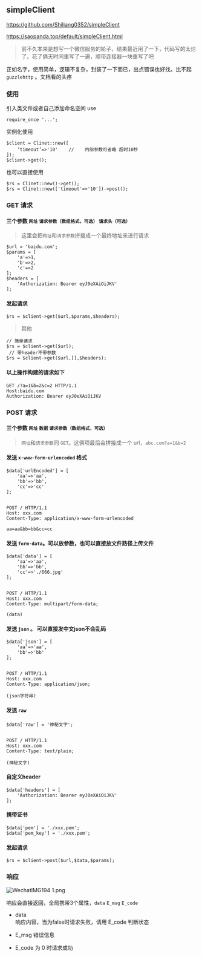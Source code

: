## simpleClient
https://github.com/Shiliang0352/simpleClient

https://saopanda.top/default/simpleClient.html

> 前不久本来是想写一个微信服务的轮子，结果最近用了一下，代码写的太烂了。花了俩天时间重写了一遍，顺带连接器一块重写了吧

正如名字，使用简单，逻辑不复杂，封装了一下而已，出点错误也好找。比不起 `guzzlehttp` 。文档看的头疼

### 使用
引入类文件或者自己添加命名空间 use
    
    require_once '...';

实例化使用
    
    $client = Clinet::new([
        ‘timeout’=>'10'    //    内部参数可省略 超时10秒
    ]);
    $client->get();

也可以直接使用
    
    $rs = Clinet::new()->get();
    $rs = Clinet::new(['timeout'=>'10'])->post();

### GET 请求
#### 三个参数 `网址` `请求参数（数组格式，可选）` `请求头（可选）`

> 这里会把`网址`和`请求参数`拼接成一个最终地址来进行请求
    
    $url = 'baidu.com';
    $params = [
        'a'=>1,
        'b'=>2,
        'c'=>2
    ];
    $headers = [
        'Authorization: Bearer eyJ0eXAiOiJKV'
    ];

#### 发起请求
    
    $rs = $client->get($url,$params,$headers);

> 其他
    
    // 简单请求
    $rs = $client->get($url);
     // 带header不带参数
    $rs = $client->get($url,[],$headers); 

#### 以上操作构建的请求如下
    
    GET /?a=1&b=2&c=2 HTTP/1.1
    Host:baidu.com
    Authorization: Bearer eyJ0eXAiOiJKV
    
    

### POST 请求
#### 三个参数 `网址`  `数据` `请求参数（数组格式，可选）`

> `网址`和`请求参数`同 `GET`。这俩项最后会拼接成一个 url，`abc.com?a=1&b=2`

#### 发送 `x-www-form-urlencoded` 格式
    
    $data['urlEncoded'] = [
        'aa'=>'aa',
        'bb'=>'bb',
        'cc'=>'cc'
    ];


    POST / HTTP/1.1
    Host: xxx.com
    Content-Type: application/x-www-form-urlencoded

    aa=aa&bb=bb&cc=cc

#### 发送 `form-data`。可以放参数，也可以直接放文件路径上传文件
    
    $data['data'] = [
        'aa'=>'aa',
        'bb'=>'bb',
        'cc'=>'./666.jpg'
    ];


    POST / HTTP/1.1
    Host: xxx.com
    Content-Type: multipart/form-data;

    (data) 

#### 发送 `json` 。 可以直接发中文json不会乱码
    
    $data['json'] = [
        'aa'=>'aa',
        'bb'=>'bb'
    ];


    POST / HTTP/1.1
    Host: xxx.com
    Content-Type: application/json;

    (json字符串)


#### 发送 `raw`
    
    $data['raw'] = '神秘文字';


    POST / HTTP/1.1
    Host: xxx.com
    Content-Type: text/plain;

    (神秘文字)

#### 自定义header
    
    $data['headers'] = [
        'Authorization: Bearer eyJ0eXAiOiJKV'
    ];

#### 携带证书
    
    $data['pem'] = './xxx.pem';
    $data['pem_key'] = './xxx.pem';

#### 发起请求
    
    $rs = $client->post($url,$data,$params);

### 响应
![WechatIMG194 1.png][3]

响应会直接返回，全局携带3个属性，`data` `E_msg` `E_code`

* data  
响应内容，当为false时请求失败，请用 E_code 判断状态
* E_msg 
错误信息
* E_code 
为 0 时请求成功


  [3]: https://saopanda.top/usr/uploads/2020/03/432555039.png
